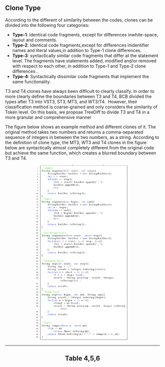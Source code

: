 ## Clone Type
According to the different of similarity between the codes, clones can be divided into the following four categories:
- **Type-1**: Identical code fragments, except for differences inwhite-space, layout and comments.
- **Type-2**: Identical code fragments,except for differences inidentifier names and literal values,in addition to Type-1 clone differences.
- **Type-3**: syntactically similar code fragments that differ at the statement level. The fragments have statements added, modified and/or removed with respect to each other, in addition to Type-1 and Type-2 clone differences .
- **Type-4**: Syntactically dissimilar code fragments that implement the same functionality.

T3 and T4 clones have always been difficult to clearly classify. In order to more clearly define the boundaries between T3 and T4, BCB divided the types after T3 into VST3, ST3, MT3, and WT3/T4.  However, their classification method is coarse-grained and only considers the similarity of Token level. On this basis, we propose TreeDiff to divide T3 and T4 in a more granular and comprehensive manner

The figure below shows an example method and different clones of it. The original method takes two numbers and returns a comma-separated sequence of integers in between the two numbers, as a string.
According to the definition of clone type, the MT3, WT3 and T4 clones in the figure below are syntactically almost completely different from the original code but achieve the same function, which creates a blurred boundary between T3 and T4.
<div align="center">
<img src=img/clonetype.png width=60% />
<div>
 
***
  
## Table 4,5,6
